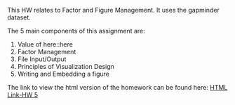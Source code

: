 This HW relates to Factor and Figure Management.
It uses the gapminder dataset. 

The 5 main components of this assignment are:
1. Value of here::here
2. Factor Management
3. File Input/Output
4. Principles of Visualization Design
5. Writing and Embedding a figure

The link to view the html version of the homework can be found here: [HTML Link-HW 5](https://stat545-ubc-hw-2019-20.github.io/stat545-hw-almas2019/Hw05/Hw05_factor_figure_mngmnt.html)


